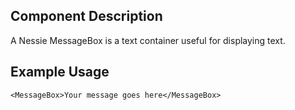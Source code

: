 Component Description
---------------------

A Nessie MessageBox is a text container useful for displaying text.

Example Usage
-------------

    <MessageBox>Your message goes here</MessageBox>
